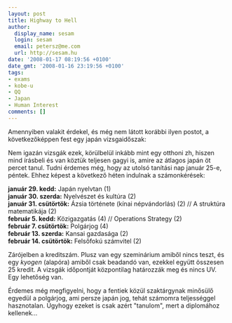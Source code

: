 ```yaml
---
layout: post
title: Highway to Hell
author:
  display_name: sesam
  login: sesam
  email: petersz@me.com
  url: http://sesam.hu
date: '2008-01-17 08:19:56 +0100'
date_gmt: '2008-01-16 23:19:56 +0100'
tags:
- exams
- kobe-u
- QQ
- Japan
- Human Interest
comments: []
---
```


Amennyiben valakit érdekel, és még nem látott korábbi ilyen postot, a következőképpen fest egy japán vizsgaidőszak:

Nem igazán vizsgák ezek, körülbelül inkább mint egy otthoni zh, hiszen mind írásbeli és van köztük teljesen gagyi is, amire az átlagos japán öt percet tanul. Tudni érdemes még, hogy az utolsó tanítási nap január 25-e, péntek. Ehhez képest a következő héten indulnak a számonkérések:

**január 29. kedd:** Japán nyelvtan (1)  
**január 30. szerda:** Nyelvészet és kultúra (2)  
**január 31. csütörtök:** Ázsia története (kínai népvándorlás) (2) // A struktúra matematikája (2)  
**február 5. kedd:** Közigazgatás (4) // Operations Strategy (2)  
**február 7. csütörtök:** Polgárjog (4)  
**február 13. szerda:** Kansai gazdasága (2)  
**február 14. csütörtök:** Felsőfokú számvitel (2)

Zárójelben a kreditszám. Plusz van egy szeminárium amiből nincs teszt, és egy _kyogen_ (alapóra) amiből csak beadandó van, ezekkel együtt összesen 25 kredit. A vizsgák időpontját központilag határozzák meg és nincs UV. Egy lehetőség van.

Érdemes még megfigyelni, hogy a fentiek közül szaktárgynak minősülő egyedül a polgárjog, ami persze japán jog, tehát számomra teljességgel hasznotalan. Úgyhogy ezeket is csak azért "tanulom", mert a diplomához kellenek...
